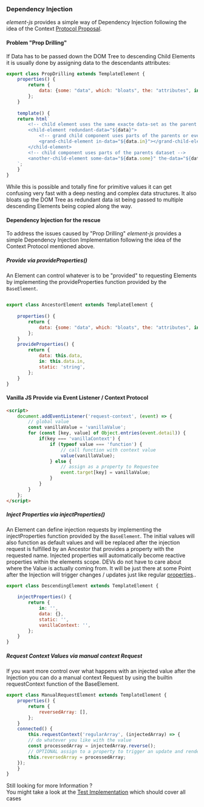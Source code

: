 ### Dependency Injection

_element-js_ provides a simple way of Dependency Injection following the idea of the Context [Protocol Proposal](https://github.com/webcomponents-cg/community-protocols/blob/main/proposals/context.md).

#### Problem "Prop Drilling"
         
If Data has to be passed down the DOM Tree to descending Child Elements it is usually done by assigning data to the descendants attributes:

```js
export class PropDrilling extends TemplateElement {
	properties() {
		return {
			data: {some: "data", which: "bloats", the: "attributes", in: "DOM"  }
		};
	}
	
	template() {
	return html`
		<!-- child element uses the same exacte data-set as the parent does --> 
		<child-element redundant-data="${data}">
			<!-- grand child component uses parts of the parents or even the root elements dataset --> 
			<grand-child-element in-data="${data.in}"></grand-child-element>
		</child-element>
		<!-- child component uses parts of the parents dataset -->
		<another-child-element some-data="${data.some}" the-data="${data.the}"></another-child-element>
	`;
	}
}
```

While this is possible and totally fine for primitive values it can get confusing very fast with a deep nesting and complex data structures.
It also bloats up the DOM Tree as redundant data ist being passed to multiple descending Elements being copied along the way. 

#### Dependency Injection for the rescue 
                                 
To address the issues caused by "Prop Drilling" _element-js_ provides a simple Dependency Injection Implementation following the idea of the Context Protocol mentioned above.

##### Provide via provideProperties()

An Element can control whatever is to be "provided" to requesting Elements by implementing the provideProperties function provided by the `BaseElement`.     

```js

export class AncestorElement extends TemplateElement {
    
	properties() {
		return {
			data: {some: "data", which: "bloats", the: "attributes", in: "DOM"  },
		};
	}
	provideProperties() {
		return { 
			data: this.data,
			in: this.data.in,
			static: 'string',
		};
	}
}
```
#### Vanilla JS Provide via Event Listener / Context Protocol

```html
<script>
	document.addEventListener('request-context', (event) => {
		// global value
		const vanillaValue = 'vanillaValue';
		for (const [key, value] of Object.entries(event.detail)) {
			if(key === 'vanillaContext') {
				if (typeof value === 'function') {
					// call function with context value
					value(vanillaValue);
				} else {
					// assign as a property to Requestee 
					event.target[key] = vanillaValue;
				}        
			}
		}
	};
</script>
```



##### Inject Properties via injectProperties()

An Element can define injection requests by implementing the injectProperties function provided by the `BaseElement`.
The initial values will also function as default values and will be replaced after the injection request is fulfilled by an Ancestor that provides a property with the requested name.
Injected properties will automatically become reactive properties within the elements scope. DEVs do not have to care about where the Value is actually coming from. 
It will be just there at some Point after the Injection will trigger changes / updates just like regular [properties](./properties.md)..   

```js
export class DescendingElement extends TemplateElement {

	injectProperties() {
		return {
			in: '',
			data: {},
			static: '',
			vanillaContext: '',
		};
	}
}

```

##### Request Context Values via manual context Request

If you want more control over what happens with an injected value after the Injection you can do a manual context Request by using the builtin requestContext function of the BaseElement.   
```js
export class ManualRequestElement extends TemplateElement {
	properties() {
		return {
			reversedArray: [],
		};
	}
	connected() {
		this.requestContext('regularArray', (injectedArray) => {
		// do whatever you like with the value
		const processedArray = injectedArray.reverse();
		// OPTIONAL assign to a property to trigger an update and render the reversed values´
		this.reversedArray = processedArray;
	});
	}
}
```

Still looking for more Information ?                 
You might take a look at the [Test Implementation](../../test/unit/context-protocol.test.html) which should cover all cases


                                       

